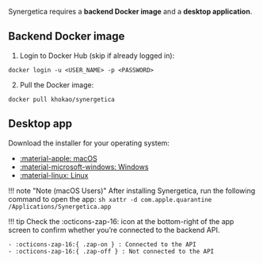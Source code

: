 Synergetica requires a **backend Docker image** and a **desktop application**.

## Backend Docker image

1. Login to Docker Hub (skip if already logged in):
```console
docker login -u <USER_NAME> -p <PASSWORD>
```

2. Pull the Docker image:
```console
docker pull khokao/synergetica
```


## Desktop app

Download the installer for your operating system:

<div class="grid cards" markdown>

- [:material-apple: macOS](https://github.com/khokao/synergetica/releases/download/nightly/Synergetica_0.0.0_aarch64.dmg)
- [:material-microsoft-windows: Windows](https://github.com/khokao/synergetica/releases/download/nightly/Synergetica_0.0.0_x64-setup.exe)
- [:material-linux: Linux](https://github.com/khokao/synergetica/releases/download/nightly/Synergetica_0.0.0_amd64.deb)

</div>


!!! note "Note (macOS Users)"
    After installing Synergetica, run the following command to open the app:
    ```sh
    xattr -d com.apple.quarantine /Applications/Synergetica.app
    ```

!!! tip
    Check the :octicons-zap-16: icon at the bottom-right of the app screen to confirm whether you’re connected to the backend API.

    - :octicons-zap-16:{ .zap-on } : Connected to the API
    - :octicons-zap-16:{ .zap-off } : Not connected to the API
